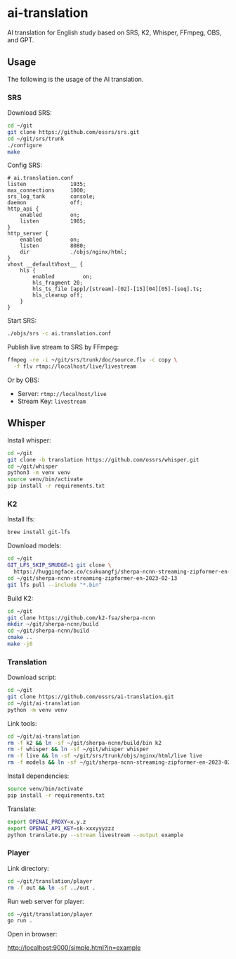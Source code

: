 # ai-translation

AI translation for English study based on SRS, K2, Whisper, FFmpeg, OBS, and GPT.

## Usage

The following is the usage of the AI translation.

### SRS

Download SRS:

```bash
cd ~/git
git clone https://github.com/ossrs/srs.git
cd ~/git/srs/trunk
./configure
make
```

Config SRS:

```nginx
# ai.translation.conf
listen              1935;
max_connections     1000;
srs_log_tank        console;
daemon              off;
http_api {
    enabled         on;
    listen          1985;
}
http_server {
    enabled         on;
    listen          8080;
    dir             ./objs/nginx/html;
}
vhost __defaultVhost__ {
    hls {
        enabled         on;
        hls_fragment 20;
        hls_ts_file [app]/[stream]-[02]-[15][04][05]-[seq].ts;
        hls_cleanup off;
    }
}
```

Start SRS:

```bash
./objs/srs -c ai.translation.conf
```

Publish live stream to SRS by FFmpeg:

```bash
ffmpeg -re -i ~/git/srs/trunk/doc/source.flv -c copy \
  -f flv rtmp://localhost/live/livestream
```

Or by OBS:

* Server: `rtmp://localhost/live`
* Stream Key: `livestream`

## Whisper

Install whisper:

```bash
cd ~/git
git clone -b translation https://github.com/ossrs/whisper.git
cd ~/git/whisper
python3 -m venv venv
source venv/bin/activate
pip install -r requirements.txt 
```

### K2

Install lfs:

```bash
brew install git-lfs
```

Download models:

```bash
cd ~/git
GIT_LFS_SKIP_SMUDGE=1 git clone \
  https://huggingface.co/csukuangfj/sherpa-ncnn-streaming-zipformer-en-2023-02-13
cd ~/git/sherpa-ncnn-streaming-zipformer-en-2023-02-13
git lfs pull --include "*.bin"
```

Build K2:

```bash
cd ~/git
git clone https://github.com/k2-fsa/sherpa-ncnn
mkdir ~/git/sherpa-ncnn/build
cd ~/git/sherpa-ncnn/build
cmake ..
make -j6
```

### Translation

Download script:

```bash
cd ~/git
git clone https://github.com/ossrs/ai-translation.git
cd ~/git/ai-translation
python -m venv venv
```

Link tools:

```bash
cd ~/git/ai-translation
rm -f k2 && ln -sf ~/git/sherpa-ncnn/build/bin k2
rm -f whisper && ln -sf ~/git/whisper whisper
rm -f live && ln -sf ~/git/srs/trunk/objs/nginx/html/live live
rm -f models && ln -sf ~/git/sherpa-ncnn-streaming-zipformer-en-2023-02-13 models
```

Install dependencies:

```bash
source venv/bin/activate
pip install -r requirements.txt
```

Translate:

```bash
export OPENAI_PROXY=x.y.z
export OPENAI_API_KEY=sk-xxxyyyzzz
python translate.py --stream livestream --output example
```

### Player

Link directory:

```bash
cd ~/git/translation/player
rm -f out && ln -sf ../out .
```

Run web server for player:

```bash
cd ~/git/translation/player
go run .
```

Open in browser:

[http://localhost:9000/simple.html?in=example](http://localhost:9000/simple.html?in=example)

